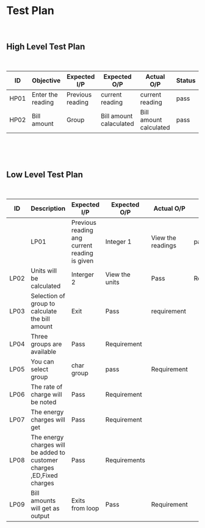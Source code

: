 # Test Plan
<br>

## High Level Test Plan
<br>

| ID |  Objective | Expected I/P | Expected O/P | Actual O/P | Status |
|----|----------------------|-------------|-------------|-------------|--------------|
|HP01| Enter the reading| Previous reading| current reading| current reading |   pass | 
|HP02| Bill amount | Group | Bill amount calaculated | Bill amount calculated | pass |

<br>
<br>
<br>

## Low Level Test Plan
<br>

|ID| Description | Expected I/P | Expected O/P| Actual O/P | Type of Test|
|----|------------------------|---------------|--------------|---------------|---------------|
||LP01| Previous reading ang current reading is given | Integer 1| View the readings | pass | Requirement |
|LP02| Units will be calculated | Interger 2| View the units | Pass | Requirement |
|LP03| Selection of group to calculate the bill amount | Exit | Pass | requirement | 
|LP04| Three groups are available | Pass | Requirement|
|LP05| You can select group | char group| pass | Requirement|
|LP06| The rate of charge will be noted | Pass | Requirement |
|LP07| The energy charges will get | Pass | Requirement |
|LP08| The energy charges will be added to customer charges ,ED,Fixed charges | Pass | Requirements |
|LP09| Bill amounts will get as output | Exits from loop | Pass | Requirement |
